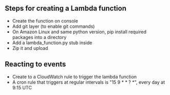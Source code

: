 ## Steps for creating a Lambda function

* Create the function on console
* Add git layer (to enable git commands)
* On Amazon Linux and same python version, pip install required packages into a directory
* Add a lambda_function.py stub inside
* Zip it and upload

## Reacting to events

* Create to a CloudWatch rule to trigger the lambda function
* A cron rule that triggers at regular intervals is "15 9 * * ? *", every day at 9:15 UTC